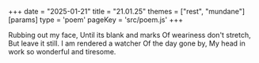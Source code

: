 +++
date = "2025-01-21"
title = "21.01.25"
themes = ["rest", "mundane"]
[params]
  type = 'poem'
  pageKey = 'src/poem.js'
+++

Rubbing out my face,
Until its blank and marks
Of weariness don't stretch,
But leave it still.
I am rendered a watcher
Of the day gone by,
My head in work so wonderful and tiresome.
